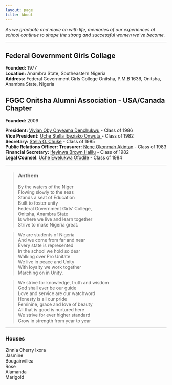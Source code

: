 ```yaml
---
layout: page
title: About
---
```


*As we graduate and move on with life, memories of our experiences at school continue to shape the strong and successful women we've become.*

------
## Federal Government Girls Collage

**Founded:** 1977  
**Location:** Anambra State, Southeastern Nigeria  
**Address:** Federal Government Girls College Onitsha, P.M.B 1636, Onitsha, Anambra State, Nigeria


## FGGC Onitsha Alumni Association - USA/Canada Chapter
**Founded:** 2009

**President:**  <a href="#mailto:vivian.onyeama@fggconitsha.com" class="email">Vivian Oby Onyeama Denchukwu</a> - Class of 1986  
**Vice President:** <a href="#mailto:stella.ibeziako@fggconitsha.com" class="email">Uche Stella Ibeziako Onwuta </a>- Class of 1982  
**Secretary:** <a href="#mailto:stella.chuke@fggconitsha.com" class="email">Stella O. Chuke</a> - Class of 1985  
**Public Relations Officer:**
**Treasurer:** <a href="#mailto:nene.okonmah@fggconitsha.com" class="email">Nene Okonmah Akintan</a> - Class of 1983  
**Financial Secretary:** <a href="#mailto:ifeyinwa.brown@fggconitsha.com" class="email">Ifeyinwa Brown Halilu</a> - Class of 1982  
**Legal Counsel**: <a href="#mailto:uche.ewelukwa@fggconitsha.com" class="email">Uche Ewelukwa Ofodile</a> - Class of 1984

----
> ### Anthem
> By the waters of the Niger  
> Flowing slowly to the seas  
> Stands a seat of Education  
> Built to foster unity  
> Federal Government Girls’ College,  
> Onitsha, Anambra State  
> Is where we live and learn together  
> Strive to make Nigeria great.

> We are students of Nigeria  
> And we come from far and near  
> Every state is represented  
> In the school we hold so dear  
> Walking over Pro Unitate  
> We live in peace and Unity  
> With loyalty we work together  
> Marching on in Unity.

> We strive for knowledge, truth and wisdom  
> God shall ever be our guide  
> Love and service are our watchword  
> Honesty is all our pride  
> Feminine, grace and love of beauty  
> All that is good is nurtured here  
> We strive for ever higher standard  
> Grow in strength from year to year

----
### Houses
Zinnia
Cherry
Ixora  
Jasmine  
Bougainvillea  
Rose  
Alamanda  
Marigold
